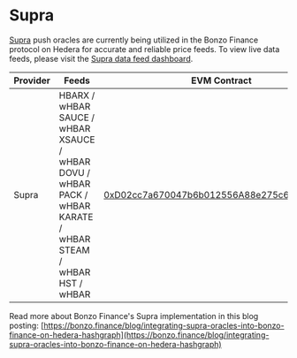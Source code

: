 # Supra

[Supra](https://docs.supra.com/oracles/data-feeds/data-feeds-index#tab-crypto) push oracles are currently being utilized in the Bonzo Finance protocol on Hedera for accurate and reliable price feeds. To view live data feeds, please visit the [Supra data feed dashboard](https://supra.com/data).

<table><thead><tr><th width="106">Provider</th><th width="176">Feeds</th><th>EVM Contract</th><th>Details</th></tr></thead><tbody><tr><td>Supra</td><td>HBARX / wHBAR<br>SAUCE / wHBAR<br>XSAUCE / wHBAR<br>DOVU / wHBAR<br>PACK / wHBAR<br>KARATE / wHBAR<br>STEAM / wHBAR<br>HST / wHBAR</td><td><a href="https://hashscan.io/mainnet/contract/0.0.4322850">0xD02cc7a670047b6b012556A88e275c685d25e0c9</a></td><td><p>Heartbeat: 1 hr</p><p>Deviation Threshold: 0.5%</p></td></tr></tbody></table>

Read more about Bonzo Finance's Supra implementation in this blog posting: [https://bonzo.finance/blog/integrating-supra-oracles-into-bonzo-finance-on-hedera-hashgraph](https://bonzo.finance/blog/integrating-supra-oracles-into-bonzo-finance-on-hedera-hashgraph)
